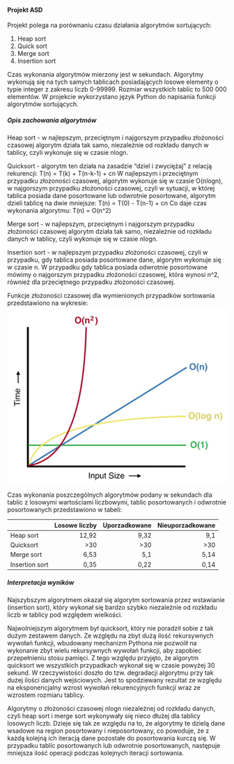 #### Projekt ASD

Projekt polega na porównaniu czasu działania algorytmów sortujących:
1. Heap sort
2. Quick sort
3. Merge sort
4. Insertion sort

Czas wykonania algorytmów mierzony jest w sekundach. Algorytmy wykonują się na tych samych tablicach posiadających losowe elementy o typie integer z zakresu liczb 0-99999. Rozmiar wszystkich tablic to 500 000 elementów. W projekcie wykorzystano język Python do napisania funkcji algorytmów sortujących.

##### Opis zachowania algorytmów
Heap sort - w najlepszym, przeciętnym i najgorszym przypadku złożoności czasowej algorytm działa tak samo, niezależnie od rozkładu danych w tablicy, czyli wykonuje się w czasie nlogn.

Quicksort - algorytm ten działa na zasadzie “dziel i zwyciężaj” z relacją rekurencji:
T(n) = T(k) + T(n-k-1) + cn
W najlepszym i przeciętnym przypadku złożoności czasowej, algorytm wykonuje się w czasie O(nlogn), w najgorszym przypadku złożoności czasowej, czyli w sytuacji, w której tablica posiada dane posortowane lub odwrotnie posortowane, algorytm dzieli tablicę na dwie mniejsze:
T(n) = T(0) - T(n-1) + cn
Co daje czas wykonania algorytmu:
T(n) = O(n^2)

Merge sort - w najlepszym, przeciętnym i najgorszym przypadku złożoności czasowej algorytm działa tak samo, niezależnie od rozkładu danych w tablicy, czyli wykonuje się w czasie nlogn.

Insertion sort - w najlepszym przypadku złożoności czasowej, czyli w przypadku, gdy tablica posiada posortowane dane, algorytm wykonuje się w czasie n. W przypadku gdy tablica posiada odwrotnie posortowane mówimy o najgorszym przypadku złożoności czasowej, która wynosi n^2, również dla przeciętnego przypadku złożoności czasowej.

Funkcje złożoności czasowej dla wymienionych przypadków sortowania przedstawiono na wykresie:
![wykres](wykres.png)

Czas wykonania poszczególnych algorytmów podany w sekundach dla tablic z losowymi wartościami liczbowymi, tablic posortowanych i odwrotnie posortowanych przedstawiono w tabeli:

|                | Losowe liczby | Uporzadkowane | Nieuporzadkowane |
| -------------  |--------------:| -------------:|-----------------:|
| Heap sort      | 12,92         | 9,32          | 9,1              |
| Quicksort      | >30           | >30           | >30              |
| Merge sort     | 6,53          | 5,1           | 5,14		    |
| Insertion sort | 0,35          | 0,22          | 0,14		    |


##### Interpretacja wyników
Najszybszym algorytmem okazał się algorytm sortowania przez wstawianie (insertion sort), który wykonał się bardzo szybko niezależnie od rozkładu liczb w tablicy pod względem wielkości. 

Najwolniejszym algorytmem był quicksort, który nie poradził sobie z tak dużym zestawem danych. Ze względu na zbyt dużą ilość rekursywnych wywołań funkcji, wbudowany mechanizm Pythona nie pozwolił na wykonanie zbyt wielu rekursywnych wywołań funkcji, aby zapobiec przepełnieniu stosu pamięci. Z tego względu przyjęto, że algorytm quicksort we wszystkich przypadkach wykonał się w czasie powyżej 30 sekund. W rzeczywistości doszło do tzw. degradacji algorytmu przy tak dużej ilości danych wejściowych. Jest to spodziewany rezultat ze względu na eksponencjalny wzrost wywołań rekurencyjnych funkcji wraz ze wzrostem rozmiaru tablicy.

Algorytmy o złożoności czasowej nlogn niezależnej od rozkładu danych, czyli heap sort i merge sort wykonywały się nieco dłużej dla tablicy losowych liczb. Dzieje się tak ze względu na to, że algorytmy te dzielą dane wsadowe na region posortowany i nieposortowany, co powoduje, że z każdą kolejną ich iteracją dane pozostałe do posortowania kurczą się. W przypadku tablic posortowanych lub odwrotnie posortowanych, następuje mniejsza ilość operacji podczas kolejnych iteracji sortowania.



